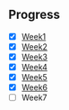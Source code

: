 ## Progress

- [x] [Week1](week1.md)
- [x] [Week2](week2.md)
- [x] [Week3](week3.md)
- [x] [Week4](week4.md)
- [x] [Week5](week5.md)
- [X] [Week6](week6.md)
- [ ] Week7
